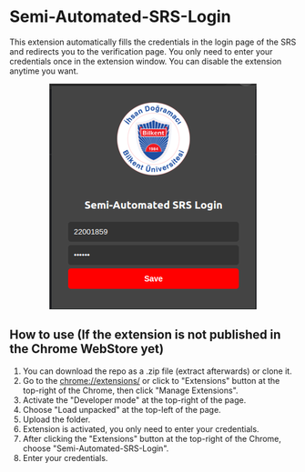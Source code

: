 # Semi-Automated-SRS-Login
 This extension automatically fills the credentials in the login page of the SRS and redirects you to the verification page.
 You only need to enter your credentials once in the extension window.
 You can disable the extension anytime you want.

<p align="center">
  <img src="logo/ex.png" alt="Example"/>
</p>


## How to use (If the extension is not published in the Chrome WebStore yet)
 1. You can download the repo as a .zip file (extract afterwards) or clone it. 
 2. Go to the [chrome://extensions/](chrome://extensions/) or click to "Extensions" button at the top-right of the Chrome, then click "Manage Extensions".
 3. Activate the "Developer mode" at the top-right of the page.
 4. Choose "Load unpacked" at the top-left of the page.
 5. Upload the folder.
 6. Extension is activated, you only need to enter your credentials.
 7. After clicking the "Extensions" button at the top-right of the Chrome, choose "Semi-Automated-SRS-Login".
 8. Enter your credentials.
